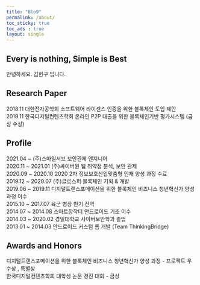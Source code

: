 ```yaml
---
title: "Blo9"
permalink: /about/
toc_sticky: true
toc_ads : true
layout: single
---
```


## Every is nothing, Simple is Best
안녕하세요. 김현구 입니다.  



## Research Paper
2018.11 대한전자공학회 소프트웨어 라이센스 인증을 위한 블록체인 도입 제안    
2019.11 한국디지털컨텐츠학회 온라인 P2P 대출을 위한 블록체인기반 평가시스템 (금상 수상)  


## Profile
2021.04 ~ (주)스마일서브 보안관제 엔지니어  
2020.11 ~ 2021.01 (주)싸이버원 웹 취약점 분석, 보안 관제    
2020.09 ~ 2020.10 2020 2차 정보보호산업맞춤형 인재 양성 과정 수료  
2019.12 ~ 2020.07 (주)글로스퍼 블록체인 기획 & 개발  
2019.06 ~ 2019.11 디지털트랜스포메이션을 위한 블록체인 비즈니스 청년혁신가 양성 과정 이수  
2015.10 ~ 2017.07 육군 병장 만기 전역  
2014.07 ~ 2014.08 스마트창작터 안드로이드 기초 이수  
2014.03 ~ 2020.02 경일대학교 사이버보안학과 졸업  
2013.01 ~ 2014.03 안드로이드 커스텀 롬 개발 (Team ThinkingBridge)  
  
  
## Awards and Honors  
디지털트랜스포메이션을 위한 블록체인 비즈니스 청년혁신가 양성 과정 - 프로젝트 우수상 , 특별상   
한국디지털컨텐츠학회 대학생 논문 경진 대회 - 금상  
